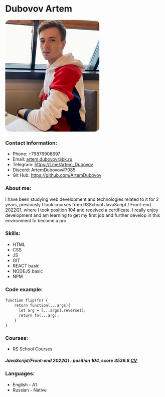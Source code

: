 # Dubovov Artem

<img style="border-radius: 15px; width: 300px" src="./photo_2022-03-19_00-13-44.jpg" alt="Its me)">

### Contact information:
- Phone: +79876908697
- Email: artem.dubovov@bk.ru
- Telegram: https://t.me/Artem_Dubovov
- Discord: ArtemDubovov#7085
- Git Hub: https://github.com/ArtemDubovov

### About me:

I have been studying web development and technologies related to it for 2 years, previously I took courses from RSSchool JavaScript / Front-end 2022Q1, where I took position 104 and received a certificate. I really enjoy development and am learning to get my first job and further develop in this environment to become a pro.

### Skills:

* HTML
* CSS
* JS
* GIT
* REACT basic
* NODEJS basic
* NPM

### Code example:

```
function flip(fn) {
    return function(...args){
      let arg = [...args].reverse();
      return fn(...arg);
    }
}
```

### Courses:

- RS School Courses
##### JavaScript/Front-end 2022Q1 : position 104, score 3539.8 [CV](https://app.rs.school/cv/39516d50-4624-4e41-87ed-462e981a95c5)

### Languages:

- English - A1
- Russian - Native